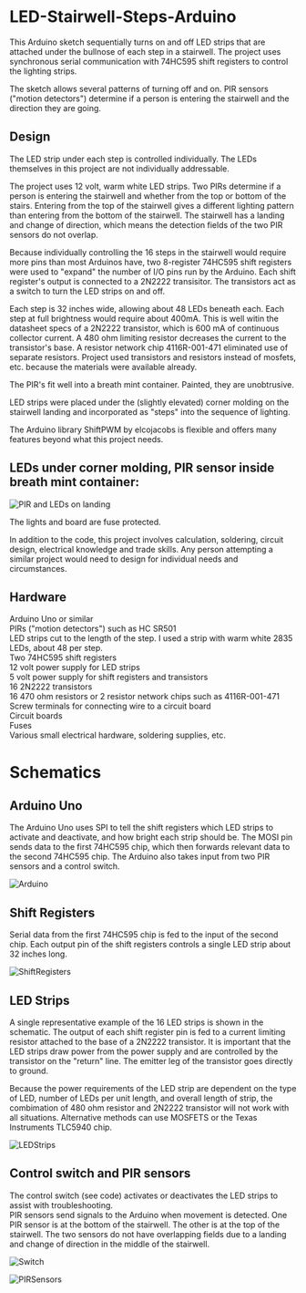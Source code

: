 # LED-Stairwell-Steps-Arduino  
This Arduino sketch sequentially turns on and off LED strips that are attached under the bullnose of each step in a stairwell. 
The project uses synchronous serial communication with 74HC595 shift registers to control the lighting strips.

The sketch allows several patterns of turning off and on. PIR sensors ("motion detectors") determine if a person is entering the
stairwell and the direction they are going.  

## Design  
The LED strip under each step is controlled individually. The LEDs themselves in this project are not individually addressable.  

The project uses 12 volt, warm white LED strips. Two PIRs determine if a person is entering the stairwell and whether from the
top or bottom of the stairs. Entering from the top of the stairwell gives a different lighting pattern than entering from the
bottom of the stairwell. The stairwell has a landing and change of direction, which means the detection fields of the two PIR 
sensors do not overlap.

Because individually controlling the 16 steps in the stairwell would require more pins than most Arduinos have, two 8-register
74HC595 shift registers were used to "expand" the number of I/O pins run by the Arduino.  Each shift register's output is
connected to a 2N2222 transisitor. The transistors act as a switch to turn the LED strips on and off.  

Each step is 32 inches wide, allowing about 48 LEDs beneath each. Each step at full brightness would require about 400mA. This is well
witin the datasheet specs of a 2N2222 transistor, which is 600 mA of continuous collector current. A 480 ohm limiting resistor
decreases the current to the transistor's base.  A resistor network chip 4116R-001-471 eliminated use of separate resistors.
Project used transistors and resistors instead of mosfets, etc. because the materials were available already.

The PIR's fit well into a breath mint container. Painted, they are unobtrusive.

LED strips were placed under the (slightly elevated) corner molding on the stairwell landing and incorporated  as "steps" into 
the sequence of lighting.

The Arduino library ShiftPWM by elcojacobs is flexible and offers many features beyond what this project needs.

## LEDs under corner molding, PIR sensor inside breath mint container:
![PIR and LEDs on landing](/images/landing.JPG)

The lights and board are fuse protected.   

In addition to the code, this project involves calculation, soldering, circuit design, electrical knowledge and trade skills. Any 
person attempting a similar project would need to design for individual needs and circumstances.

## Hardware
Arduino Uno or similar  
PIRs ("motion detectors") such as HC SR501  
LED strips cut to the length of the step. I used a strip with warm white 2835 LEDs, about 48 per step.  
Two 74HC595 shift registers  
12 volt power supply for LED strips   
5 volt power supply for shift registers and transistors  
16 2N2222 transistors  
16 470 ohm resistors or 2 resistor network chips such as 4116R-001-471  
Screw terminals for connecting wire to a circuit board  
Circuit boards  
Fuses  
Various small electrical hardware, soldering supplies, etc.  

# Schematics  

## Arduino Uno  
The Arduino Uno uses SPI to tell the shift registers which LED strips to activate and deactivate, and how bright each strip should be. 
The MOSI pin sends data to the first 74HC595 chip, which then forwards relevant data to the second 74HC595 chip. The Arduino also takes 
input from two PIR sensors and a control switch. 

![Arduino](/images/ArduinoToShiftRegister.png)  


## Shift Registers  
Serial data from the first 74HC595 chip is fed to the input of the second chip. Each output pin of the shift registers controls a single 
LED strip about 32 inches long.  

![ShiftRegisters](/images/Shift_Register_Schematic.png)  


## LED Strips  
A single representative example of the 16 LED strips is shown in the schematic. The output of each shift register pin is fed to a current 
limiting resistor attached to the base of a 2N2222 transistor. It is important that the LED strips draw power from the power supply and are 
controlled by the transistor on the "return" line. The emitter leg of the transistor goes directly to ground.  

Because the power requirements of the LED strip are dependent on the type of LED, number of LEDs per unit length, and overall length of 
strip, the combimation of 480 ohm resistor and 2N2222 transistor will not work with all situations. Alternative methods can use MOSFETS or the 
Texas Instruments TLC5940 chip.  

![LEDStrips](/images/LEDStrips.png)   

## Control switch and PIR sensors  
The control switch (see code) activates or deactivates the LED strips to assist with troubleshooting.  
PIR sensors send signals to the Arduino when movement is detected. One PIR sensor is at the bottom of the stairwell. The other is at the top of 
the stairwell. The two sensors do not have overlapping fields due to a landing and change of direction in the middle of the stairwell. 

![Switch](/images/Switch.png)
  
![PIRSensors](/images/PIRSensors.png)



